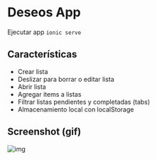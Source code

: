 # Deseos App

Ejecutar app `ionic serve`

## Características
- Crear lista
- Deslizar para borrar o editar lista
- Abrir lista
- Agregar items a listas
- Filtrar listas pendientes y completadas (tabs)
- Almacenamiento local con localStorage

## Screenshot (gif)
![img](https://i.imgur.com/G91zFwr.gif)
